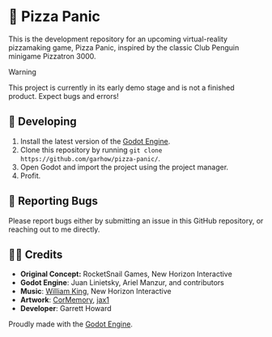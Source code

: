 # 🍕 Pizza Panic
This is the development repository for an upcoming virtual-reality pizzamaking game, Pizza Panic, inspired by the classic Club Penguin minigame Pizzatron 3000.

> [!WARNING]
> This project is currently in its early demo stage and is not a finished product. Expect bugs and errors!

## 🤌 Developing
1. Install the latest version of the [Godot Engine](https://godotengine.org/).
2. Clone this repository by running `git clone https://github.com/garhow/pizza-panic/`.
3. Open Godot and import the project using the project manager.
4. Profit.

## 🐛 Reporting Bugs
Please report bugs either by submitting an issue in this GitHub repository, or reaching out to me directly.

## 🧑‍🍳 Credits
* **Original Concept:** RocketSnail Games, New Horizon Interactive
* **Godot Engine**: Juan Linietsky, Ariel Manzur, and contributors
* **Music**: [William King](https://pixabay.com/users/william_king-33448498/?utm_source=link-attribution&utm_medium=referral&utm_campaign=music&utm_content=161417), New Horizon Interactive
* **Artwork**: [CorMemory](https://www.youtube.com/@CorMemory), [jax1](https://www.youtube.com/@jax1vr)
* **Developer**: Garrett Howard

Proudly made with the [Godot Engine](https://godotengine.org/).
